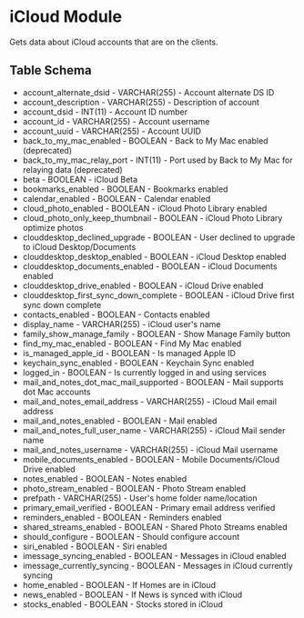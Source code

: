 iCloud Module
==============

Gets data about iCloud accounts that are on the clients.

Table Schema
---

* account_alternate_dsid - VARCHAR(255) - Account alternate DS ID
* account_description - VARCHAR(255) - Description of account
* account_dsid - INT(11) - Account ID number
* account_id - VARCHAR(255) - Account username
* account_uuid - VARCHAR(255) - Account UUID
* back_to_my_mac_enabled - BOOLEAN - Back to My Mac enabled (deprecated)
* back_to_my_mac_relay_port - INT(11) - Port used by Back to My Mac for relaying data (deprecated)
* beta - BOOLEAN - iCloud Beta
* bookmarks_enabled - BOOLEAN - Bookmarks enabled
* calendar_enabled - BOOLEAN - Calendar enabled
* cloud_photo_enabled - BOOLEAN - iCloud Photo Library enabled
* cloud_photo_only_keep_thumbnail - BOOLEAN - iCloud Photo Library optimize photos
* clouddesktop_declined_upgrade - BOOLEAN - User declined to upgrade to iCloud Desktop/Documents
* clouddesktop_desktop_enabled - BOOLEAN - iCloud Desktop enabled
* clouddesktop_documents_enabled - BOOLEAN - iCloud Documents enabled
* clouddesktop_drive_enabled - BOOLEAN - iCloud Drive enabled
* clouddesktop_first_sync_down_complete - BOOLEAN - iCloud Drive first sync down complete
* contacts_enabled - BOOLEAN - Contacts enabled
* display_name - VARCHAR(255) - iCloud user's name
* family_show_manage_family - BOOLEAN - Show Manage Family button
* find_my_mac_enabled - BOOLEAN - Find My Mac enabled
* is_managed_apple_id - BOOLEAN - Is managed Apple ID
* keychain_sync_enabled - BOOLEAN - Keychain Sync enabled
* logged_in - BOOLEAN - Is currently logged in and using services
* mail_and_notes_dot_mac_mail_supported - BOOLEAN - Mail supports dot Mac accounts
* mail_and_notes_email_address - VARCHAR(255) - iCloud Mail email address
* mail_and_notes_enabled - BOOLEAN - Mail enabled
* mail_and_notes_full_user_name - VARCHAR(255) - iCloud Mail sender name
* mail_and_notes_username - VARCHAR(255) -  iCloud Mail username
* mobile_documents_enabled - BOOLEAN - Mobile Documents/iCloud Drive enabled
* notes_enabled - BOOLEAN - Notes enabled
* photo_stream_enabled - BOOLEAN - Photo Stream enabled
* prefpath - VARCHAR(255) - User's home folder name/location
* primary_email_verified - BOOLEAN - Primary email address verified
* reminders_enabled - BOOLEAN - Reminders enabled
* shared_streams_enabled - BOOLEAN - Shared Photo Streams enabled
* should_configure - BOOLEAN - Should configure account
* siri_enabled - BOOLEAN - Siri enabled
* imessage_syncing_enabled - BOOLEAN - Messages in iCloud enabled
* imessage_currently_syncing - BOOLEAN - Messages in iCloud currently syncing
* home_enabled - BOOLEAN - If Homes are in iCloud
* news_enabled - BOOLEAN - If News is synced with iCloud
* stocks_enabled - BOOLEAN - Stocks stored in iCloud